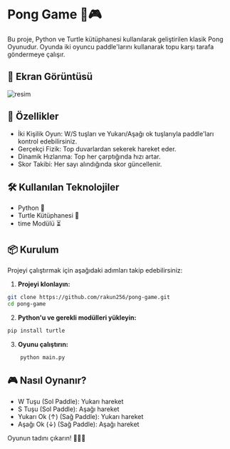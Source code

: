 # Pong Game 🏓🎮

Bu proje, Python ve Turtle kütüphanesi kullanılarak geliştirilen klasik Pong Oyunudur. Oyunda iki oyuncu paddle'larını kullanarak topu karşı tarafa göndermeye çalışır.

## 📸 Ekran Görüntüsü
![resim](https://github.com/user-attachments/assets/440f140b-0a05-433c-b692-cd3769cd9674)

## 🚀 Özellikler

-    İki Kişilik Oyun: W/S tuşları ve Yukarı/Aşağı ok tuşlarıyla paddle'ları kontrol edebilirsiniz.
-    Gerçekçi Fizik: Top duvarlardan sekerek hareket eder.
-    Dinamik Hızlanma: Top her çarptığında hızı artar.
-    Skor Takibi: Her sayı alındığında skor güncellenir.

## 🛠 Kullanılan Teknolojiler

-    Python 🐍
-    Turtle Kütüphanesi 🎨
-    time Modülü ⏳

## 📦 Kurulum

Projeyi çalıştırmak için aşağıdaki adımları takip edebilirsiniz:

1. **Projeyi klonlayın:**

```bash
git clone https://github.com/rakun256/pong-game.git
cd pong-game
```

2. **Python'u ve gerekli modülleri yükleyin:**

```bash
pip install turtle
```

3. **Oyunu çalıştırın:**

```bash
    python main.py
```

## 🎮 Nasıl Oynanır?

-    W Tuşu (Sol Paddle): Yukarı hareket
-    S Tuşu (Sol Paddle): Aşağı hareket
-    Yukarı Ok (↑) (Sağ Paddle): Yukarı hareket
-    Aşağı Ok (↓) (Sağ Paddle): Aşağı hareket

Oyunun tadını çıkarın! 🚀🏓✨
